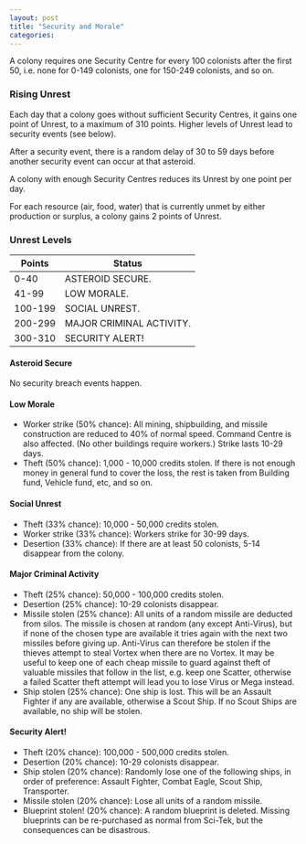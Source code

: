 ```yaml
---
layout: post
title: "Security and Morale"
categories:
---
```


A colony requires one Security Centre for every 100 colonists
after the first 50, i.e. none for 0-149 colonists, one for
150-249 colonists, and so on.

### Rising Unrest
Each day that a colony goes without sufficient Security Centres,
it gains one point of Unrest, to a maximum of 310 points. Higher
levels of Unrest lead to security events (see below).

After a security event, there is a random delay of 30 to 59 days
before another security event can occur at that asteroid.

A colony with enough Security Centres reduces its Unrest by one
point per day.

For each resource (air, food, water) that is currently unmet by
either production or surplus, a colony gains 2 points of Unrest.

### Unrest Levels
| Points   | Status                   |
|----------|--------------------------|
| 0-40     | ASTEROID SECURE.         |
| 41-99    | LOW MORALE.              |
| 100-199  | SOCIAL UNREST.           |
| 200-299  | MAJOR CRIMINAL ACTIVITY. |
| 300-310  | SECURITY ALERT!          |

#### Asteroid Secure
No security breach events happen.

#### Low Morale
- Worker strike (50% chance): All mining, shipbuilding, and missile
construction are reduced to 40% of normal speed. Command Centre is
also affected. (No other buildings require workers.) Strike lasts
10-29 days.
- Theft (50% chance): 1,000 - 10,000 credits stolen. If there is not
enough money in general fund to cover the loss, the rest is taken
from Building fund, Vehicle fund, etc, and so on.

#### Social Unrest
- Theft (33% chance): 10,000 - 50,000 credits stolen.
- Worker strike (33% chance): Workers strike for 30-99 days.
- Desertion (33% chance): If there are at least 50 colonists,
5-14 disappear from the colony.

#### Major Criminal Activity
- Theft (25% chance): 50,000 - 100,000 credits stolen.
- Desertion (25% chance): 10-29 colonists disappear.
- Missile stolen (25% chance): All units of a random missile are
deducted from silos. The missile is chosen at random (any except
Anti-Virus), but if none of the chosen type are available it
tries again with the next two missiles before giving up. Anti-Virus
can therefore be stolen if the thieves attempt to steal Vortex when
there are no Vortex. It may be useful to keep one of each cheap missile
to guard against theft of valuable missiles that follow in the list,
e.g. keep one Scatter, otherwise a failed Scatter theft attempt will
lead you to lose Virus or Mega instead.
- Ship stolen (25% chance): One ship is lost. This will be an
Assault Fighter if any are available, otherwise a Scout Ship.
If no Scout Ships are available, no ship will be stolen.

#### Security Alert!
- Theft (20% chance): 100,000 - 500,000 credits stolen.
- Desertion (20% chance): 10-29 colonists disappear.
- Ship stolen (20% chance): Randomly lose one of the following
ships, in order of preference: Assault Fighter, Combat Eagle,
Scout Ship, Transporter.
- Missile stolen (20% chance): Lose all units of a random missile.
- Blueprint stolen! (20% chance): A random blueprint is deleted.
Missing blueprints can be re-purchased as normal from Sci-Tek,
but the consequences can be disastrous.
